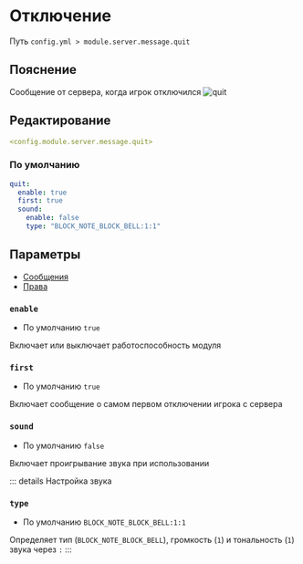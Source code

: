 # Отключение
Путь `config.yml > module.server.message.quit`

## Пояснение
Сообщение от сервера, когда игрок отключился
![quit](/quit.png)

## Редактирование
```yaml
<config.module.server.message.quit>
```

### По умолчанию
```yaml
quit:
  enable: true
  first: true
  sound:
    enable: false
    type: "BLOCK_NOTE_BLOCK_BELL:1:1"
```

## Параметры

- [Сообщения](/en/messages/ru_ru/module/server/message/quit/)
- [Права](/en/permissions/module/server/message/quit/)

### `enable`
- По умолчанию `true`

Включает или выключает работоспособность модуля

### `first`
- По умолчанию `true`

Включает сообщение о самом первом отключении игрока с сервера

### `sound`
- По умолчанию `false`

Включает проигрывание звука при использовании

::: details Настройка звука
### `type`
- По умолчанию `BLOCK_NOTE_BLOCK_BELL:1:1`

Определяет тип (`BLOCK_NOTE_BLOCK_BELL`), громкость (`1`) и тональность (`1`) звука через `:`
:::
